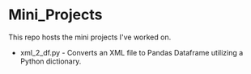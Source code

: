 # Mini_Projects
This repo hosts the mini projects I've worked on.

- xml_2_df.py - Converts an XML file to Pandas Dataframe utilizing a Python dictionary.
